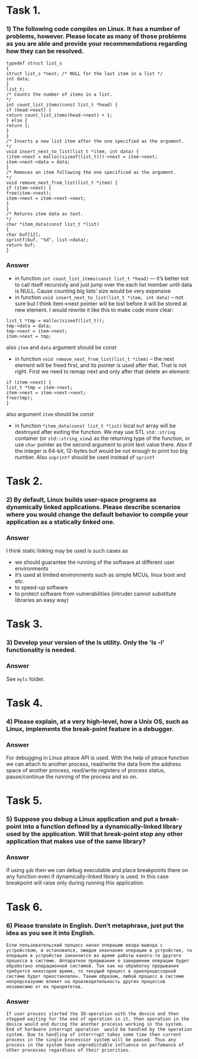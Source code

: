 # Task 1.
### 1) The following code compiles on Linux. It has a number of problems, however. Please locate as many of those problems as you are able and provide your recommendations regarding how they can be resolved.

```
typedef struct list_s
{
struct list_s *next; /* NULL for the last item in a list */
int data;
}
list_t;
/* Counts the number of items in a list.
*/
int count_list_items(const list_t *head) {
if (head->next) {
return count_list_items(head->next) + 1;
} else {
return 1;
}
}
/* Inserts a new list item after the one specified as the argument.
*/
void insert_next_to_list(list_t *item, int data) {
(item->next = malloc(sizeof(list_t)))->next = item->next;
item->next->data = data;
}
/* Removes an item following the one specificed as the argument.
*/
void remove_next_from_list(list_t *item) {
if (item->next) {
free(item->next);
item->next = item->next->next;
}
}
/* Returns item data as text.
*/
char *item_data(const list_t *list)
{
char buf[12];
sprintf(buf, "%d", list->data);
return buf;
}
```

### Answer

* in function ```int count_list_items(const list_t *head)``` — it’s better not to call itself recursivly and just jump over the each list member until data is NULL. Cause counting big lists’ size would be very expensive 
* in function ```void insert_next_to_list(list_t *item, int data)``` – not sure but I think item->next pointer will be lost before it will be stored at new element. I would rewrite it like this to make code more clear:
```
list_t *tmp = malloc(sizeof(list_t));
tmp->data = data;
tmp->next = item->next;
item->next = tmp;
```
also ```item``` and ```data``` argument should be const
* in function ```void remove_next_from_list(list_t *item)``` –  the next element will be freed first, and its pointer is used after that. That is not right. First we need to remap next and only after that delete an element:
```
if (item->next) {
list_t *tmp = item->next;
item->next = item->next->next;
free(tmp);
}
```
also argument ```item``` should be const

* in function ```*item_data(const list_t *list)``` local ```buf``` array will be destroyed after exiting the function. We may use STL ```std::string``` container (or ```std::string_view```) as the returning type of the function, or use ```char``` pointer as the second argument to print text value there.
Also if the integer is 64-bit, 12-bytes buf would be not enough to print too big number. 
Also ```snprintf``` should be used instead of ```sprintf```


# Task 2.

### 2) By default, Linux builds user-space programs as dynamically linked applications. Please describe scenarios where you would change the default behavior to compile your application as a statically linked one.

### Answer

I think static linking may be used is such cases as
* we should guarantee the running of the software at different user environments
* it’s used at limited environments such as simple MCUs, linux boot and etc.
* to speed-up software
* to protect software from vulnerabilities (intruder cannot substitute libraries an easy way)

# Task 3.
### 3) Develop your version of the ls utility. Only the 'ls -l' functionality is needed.
### Answer
See ```myls``` folder.

# Task 4.
### 4) Please explain, at a very high-level, how a Unix OS, such as Linux, implements the break-point feature in a debugger.
### Answer
For debugging in Linux ptrace API is used. With the help of ptrace function we can attach to another process, read/write the data from the address space of another process, read/write registers of process status, pause/continue the running of the process and so on.

# Task 5.
### 5) Suppose you debug a Linux application and put a break-point into a function defined by a dynamically-linked library used by the application. Will that break-point stop any other application that makes use of the same library?
### Answer
If using ```gdb``` then we can debug executable and place breakpoints there on any function even if dynamically-linked library is used. In this case breakpoint will raise only during running this application.

# Task 6.
### 6) Please translate in English. Don’t metaphrase, just put the idea as you see it into English.
```Если пользовательский процесс начал операцию ввода-вывода с устройством, и остановился, ожидая окончания операции в устройстве, то операция в устройстве закончится во время работы какого-то другого процесса в системе. Аппаратное прерывание о завершении операции будет обработано операционной системой. Так как на обработку прерывания требуется некоторое время, то текущий процесс в однопроцессорной системе будет приостановлен. Таким образом, любой процесс в системе непредсказуемо влияет на производительность других процессов независимо от их приоритетов.```
### Answer
```If user process started the IO-operation with the device and then stopped waiting for the end of operation in it, then operation in the device would end during the another processs working in the system. End of hardware interrupt operation  would be handled by the operation system. Due to handling of interrrupt takes some time then current process in the single processsor system will be paused. Thus any process in the system have unpredictable influence on perfomance of other processes regardless of their priorities.```
